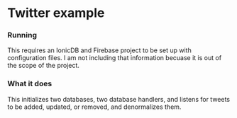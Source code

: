 # Twitter example

### Running

This requires an IonicDB and Firebase project to be set up with configuration files. I am not including that information becuase it is out of the scope of the project.

### What it does

This initializes two databases, two database handlers, and listens for tweets to be added, updated, or removed, and denormalizes them. 